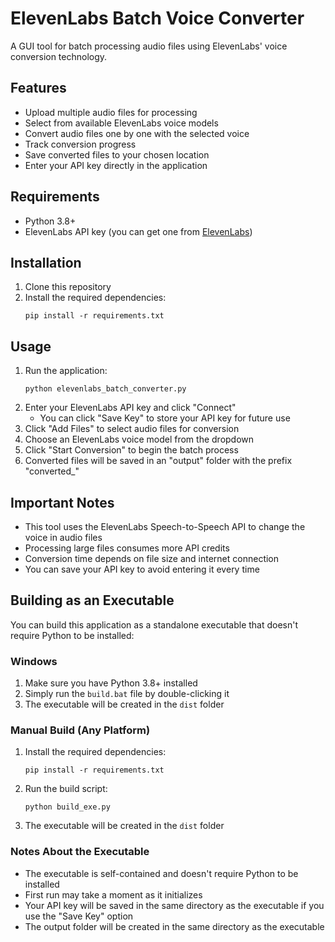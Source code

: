 # ElevenLabs Batch Voice Converter

A GUI tool for batch processing audio files using ElevenLabs' voice conversion technology.

## Features

- Upload multiple audio files for processing
- Select from available ElevenLabs voice models
- Convert audio files one by one with the selected voice
- Track conversion progress
- Save converted files to your chosen location
- Enter your API key directly in the application

## Requirements

- Python 3.8+
- ElevenLabs API key (you can get one from [ElevenLabs](https://elevenlabs.io/))

## Installation

1. Clone this repository
2. Install the required dependencies:
   ```
   pip install -r requirements.txt
   ```

## Usage

1. Run the application:
   ```
   python elevenlabs_batch_converter.py
   ```
2. Enter your ElevenLabs API key and click "Connect"
   - You can click "Save Key" to store your API key for future use
3. Click "Add Files" to select audio files for conversion
4. Choose an ElevenLabs voice model from the dropdown
5. Click "Start Conversion" to begin the batch process
6. Converted files will be saved in an "output" folder with the prefix "converted\_"

## Important Notes

- This tool uses the ElevenLabs Speech-to-Speech API to change the voice in audio files
- Processing large files consumes more API credits
- Conversion time depends on file size and internet connection
- You can save your API key to avoid entering it every time

## Building as an Executable

You can build this application as a standalone executable that doesn't require Python to be installed:

### Windows

1. Make sure you have Python 3.8+ installed
2. Simply run the `build.bat` file by double-clicking it
3. The executable will be created in the `dist` folder

### Manual Build (Any Platform)

1. Install the required dependencies:
   ```
   pip install -r requirements.txt
   ```
2. Run the build script:
   ```
   python build_exe.py
   ```
3. The executable will be created in the `dist` folder

### Notes About the Executable

- The executable is self-contained and doesn't require Python to be installed
- First run may take a moment as it initializes
- Your API key will be saved in the same directory as the executable if you use the "Save Key" option
- The output folder will be created in the same directory as the executable
